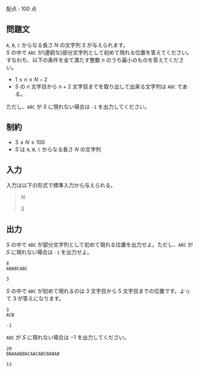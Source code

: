 配点 : $100$ 点

## 問題文

`A`, `B`, `C` からなる長さ $N$ の文字列 $S$ が与えられます。<br>
$S$ の中で `ABC` が(連続な)部分文字列として初めて現れる位置を答えてください。すなわち、以下の条件を全て満たす整数 $n$ のうち最小のものを答えてください。

- $1 \leq n \leq N - 2$
- $S$ の $n$ 文字目から $n+2$ 文字目までを取り出して出来る文字列は `ABC` である。

ただし、`ABC` が $S$ に現れない場合は `-1` を出力してください。

## 制約

- $3 \leq N \leq 100$
- $S$ は `A`, `B`, `C` からなる長さ $N$ の文字列

## 入力

入力は以下の形式で標準入力から与えられる。

> $N$
> 
> $S$

## 出力

$S$ の中で `ABC` が部分文字列として初めて現れる位置を出力せよ。ただし、`ABC` が $S$ に現れない場合は `-1` を出力せよ。

```input1
8
ABABCABC
```

```output1
3
```

$S$ の中で `ABC` が初めて現れるのは $3$ 文字目から $5$ 文字目までの位置です。よって $3$ が答えになります。

```input2
3
ACB
```

```output2
-1
```

`ABC` が $S$ に現れない場合は $-1$ を出力してください。

```input3
20
BBAAABBACAACABCBABAB
```

```output3
13
```